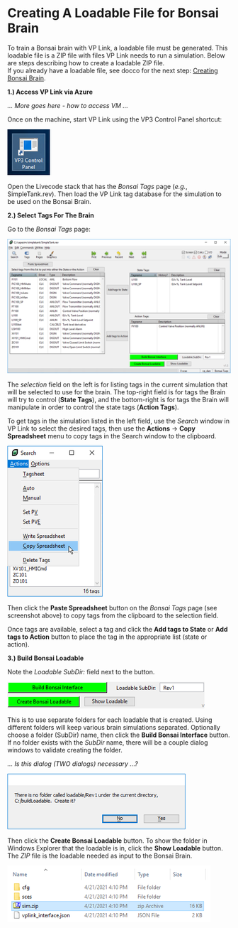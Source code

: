# Creating A Loadable File for Bonsai Brain 
To train a Bonsai brain with VP Link, a loadable file must be generated. This loadable file is a ZIP file with files VP Link needs to run a simulation. Below are steps describing how to create a loadable ZIP file.<br>
If you already have a loadable file, see docco for the next step: [Creating Bonsai Brain](./Create_Bonsai_Brain.md).<br>

**1.) Access VP Link via Azure**<br>

*... More goes here - how to access VM ...*

Once on the machine, start VP Link using the VP3 Control Panel shortcut:<br>

![VP3 Shortcut](/images/Capetest_VP3ControlPanelShortcut.png)<br>

Open the Livecode stack that has the *Bonsai Tags* page (*e.g.*, SimpleTank.rev). Then load the VP Link tag database for the simulation to be used on the Bonsai Brain.<br>

**2.) Select Tags For The Brain**<br>

Go to the *Bonsai Tags* page:<br>

![Bonsai Tags page](/images/Capetest_BonsaiTags_SimpleTank.png)<br>

The *selection* field on the left is for listing tags in the current simulation that will be selected to use for the brain. The top-right field is for tags the Brain will try to control (**State Tags**), and the bottom-right is for tags the Brain will manipulate in order to control the state tags (**Action Tags**).

To get tags in the simulation listed in the left field, use the *Search* window in VP Link to select the desired tags, then use the **Actions** -> **Copy Spreadsheet** menu to copy tags in the Search window to the clipboard.<br>

![Copy Spreadsheet](/images/Capetest_BonsaiTags_CopySpreadsheet.png)<br>

Then click the **Paste Spreadsheet** button on the *Bonsai Tags* page (see screenshot above) to copy tags from the clipboard to the selection field.<br>

Once tags are available, select a tag and click the **Add tags to State** or **Add tags to Action** button to place the tag in the appropriate list (state or action).<br>

**3.) Build Bonsai Loadable**<br>

Note the *Loadable SubDir:* field next to the button.<br>

![Loadable SubDir](/images/Capetest_BonsaiTags_LoadableSubDir.png)<br>

This is to use separate folders for each loadable that is created. Using different folders will keep various brain simulations separated. Optionally choose a folder (SubDir) name, then click the **Build Bonsai Interface** button. If no folder exists with the *SubDir* name, there will be a couple dialog windows to validate creating the folder.<br>

*... Is this dialog (TWO dialogs) necessary ...?*<br>

![Build msg 1](/images/Capetest_BonsaiTags_BuildMsg.png)<br>

Then click the **Create Bonsai Loadable** button. To show the folder in Windows Explorer that the loadable is in, click the **Show Loadable** button. The *ZIP* file is the loadable needed as input to the Bonsai Brain.<br>

![Loadable ZIP folder](/images/Capetest_BonsaiTags_LoadableInFolder.png)<br>

